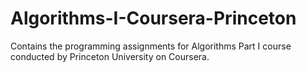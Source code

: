 # Algorithms-I-Coursera-Princeton

Contains the programming assignments for Algorithms Part I course conducted by Princeton University on Coursera.
